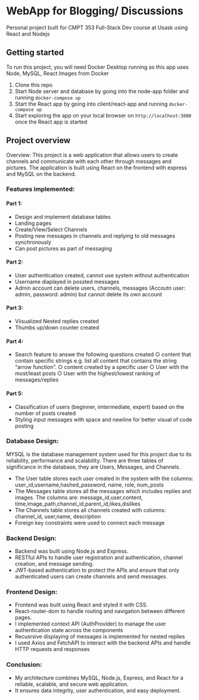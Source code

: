 # WebApp for Blogging/ Discussions 
Personal project built for CMPT 353 Full-Stack Dev course at Usask using React and Nodejs

## Getting started
To run this project, you will need Docker Desktop running as this app uses Node, MySQL, React Images from Docker

1. Clone this repo
2. Start Node server and database by going into the node-app folder and running
   `docker-compose up`
3. Start the React app by going into client/react-app and running `docker-compose up`
4. Start exploring the app on your local browser on `http://localhost:3000` once the React app is started

## Project overview
Overview:
This project is a web application that allows users to create channels and communicate with each other 
through messages and pictures. The application is built using React on the frontend with express and MySQL on the backend.

### Features implemented:
#### Part 1: 
- Design and implement database tables 
- Landing pages
- Create/View/Select Channels
- Posting new messages in channels and replying to old messages synchronously
- Can post pictures as part of messaging
#### Part 2:
- User authentication created, cannot use system without authentication
- Username diaplayed in possted messages
- Admin account can delete users, channels, messages (Accoutn user: admin, password: admin) but cannot delete its own account
#### Part 3:
- Viisualized Nested replies created
- Thumbs up/down counter created
#### Part 4:
- Search feature to answe the following questions created
    ○ content that contain specific strings e.g. list all content that contains the string “arrow function”.
    ○ content created by a specific user
    ○ User with the most/least posts
    ○ User with the highest/lowest ranking of messages/replies
#### Part 5:
- Classification of users (beginner, imtermediate, expert) based on the number of posts created
- Styling input messages with space and newline for better visual of code posting

### Database Design:
MYSQL is the database management system used for this project due to its reliability, performance and scalability. 
There are three tables of significance in the database, they are Users, Messages, and Channels. 

- The User table stores each user created in the system with the columns: user_id,username,hashed_password, name, role, num_posts
- The Messages table stores all the messages which includes replies and images. The columns are: message_id,user,content, time,image_path,channel_id,parent_id,likes,dislikes
- The Channels table stores all channels created with columns: channel_id, user,name, description
- Foreign key constraints were used to connect each message 

### Backend Design:
- Backend was built using Node.js and Express. 
- RESTful APIs to handle user registration and authentication, channel creation, and message sending. 
- JWT-based authentication to protect the APIs and ensure that only authenticated users can create channels and send messages.

### Frontend Design:
- Frontend was built using React and styled it with CSS. 
- React-router-dom to handle routing and navigation between different pages. 
- I implemented context API (AuthProvider) to manage the user authentication state across the components
- Recusrsive displaying of messages is implemented for nested replies
- I used Axios and FetchAPI to interact with the backend APIs and handle HTTP requests and responses

### Conclusion:
- My architecture combines MySQL, Node.js, Express, and React for a reliable, scalable, and secure web application. 
- It ensures data integrity, user authentication, and easy deployment.
